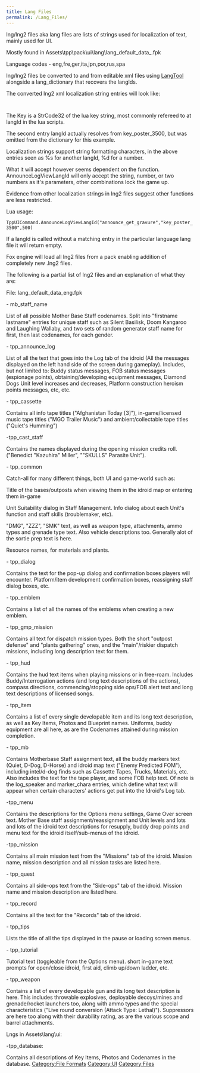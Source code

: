 ```yaml
---
title: Lang Files
permalink: /Lang_Files/
---
```


lng/lng2 files aka lang files are lists of strings used for localization
of text, mainly used for UI.

Mostly found in
Assets\\tpp\\pack\\ui\\lang\\lang_default_data_<language>.fpk

Language codes - eng,fre,ger,ita,jpn,por,rus,spa

lng/lng2 files be converted to and from editable xml files using
[LangTool](/LangTool "wikilink") alongside a lang_dictionary that
recovers the langIds.

The converted lng2 xml localization string entries will look like:

<Entry Key="4191827342" Value="Soviet Soldier" />

<code><Entry LangId="announce_get_gravure" Color="5" Value="Obtained Poster [%s] [GMP +%d]" />
</code>

The Key is a StrCode32 of the lua key string, most commonly refereed to
at langId in the lua scripts.

The second entry langId actually resolves from key_poster_3500, but
was omitted from the dictionary for this example.

Localization strings support string formatting characters, in the above
entries seen as %s for another langId, %d for a number.

What it will accept however seems dependent on the function.
AnnounceLogViewLangId will only accept the string, number, or two
numbers as it's parameters, other combinations lock the game up.

Evidence from other localization strings in lng2 files suggest other
functions are less restricted.

Lua usage:

`TppUICommand.AnnounceLogViewLangId("announce_get_gravure","key_poster_3500",500)`

If a langId is called without a matching entry in the particular
language lang file it will return empty.

Fox engine will load all lng2 files from a pack enabling addition of
completely new .lng2 files.

The following is a partial list of lng2 files and an explanation of what
they are:

File: lang_default_data_eng.fpk

\- mb_staff_name

List of all possible Mother Base Staff codenames. Split into "firstname
lastname" entries for unique staff such as Silent Basilisk, Doom
Kangaroo and Laughing Wallaby, and two sets of random generator staff
name for first, then last codenames, for each gender.

\- tpp_announce_log

List of all the text that goes into the Log tab of the idroid (All the
messages displayed on the left hand side of the screen during gameplay).
Includes, but not limited to: Buddy status messages, FOB status messages
(espionage points), obtaining/developing equipment messages, Diamond
Dogs Unit level increases and decreases, Platform construction heroism
points messages, etc, etc.

\- tpp_cassette

Contains all info tape titles ("Afghanistan Today \[3\]"),
in-game/licensed music tape titles ("MGO Trailer Music") and
ambient/collectable tape titles ("Quiet's Humming")

\-tpp_cast_staff

Contains the names displayed during the opening mission credits roll.
("Benedict "Kazuhira" Miller", ""SKULLS" Parasite Unit").

\- tpp_common

Catch-all for many different things, both UI and game-world such as:

Title of the bases/outposts when viewing them in the idroid map or
entering them in-game

Unit Suitability dialog in Staff Management. Info dialog about each
Unit's function and staff skills (troublemaker, etc).

"DMG", "ZZZ", "SMK" text, as well as weapon type, attachments, ammo
types and grenade type text. Also vehicle descriptions too. Generally
alot of the sortie prep text is here.

Resource names, for materials and plants.

\- tpp_dialog

Contains the text for the pop-up dialog and confirmation boxes players
will encounter. Platform/item development confirmation boxes,
reassigning staff dialog boxes, etc.

\- tpp_emblem

Contains a list of all the names of the emblems when creating a new
emblem.

\- tpp_gmp_mission

Contains all text for dispatch mission types. Both the short "outpost
defense" and "plants gathering" ones, and the "main"/riskier dispatch
missions, including long description text for them.

\- tpp_hud

Contains the hud text items when playing missions or in free-roam.
Includes Buddy/Interrogation actions (and long text descriptions of the
actions), compass directions, commencing/stopping side ops/FOB alert
text and long text descriptions of licensed songs.

\- tpp_item

Contains a list of every single developable item and its long text
description, as well as Key Items, Photos and Blueprint names. Uniforms,
buddy equipment are all here, as are the Codenames attained during
mission completion.

\- tpp_mb

Contains Motherbase Staff assignment text, all the buddy markers text
(Quiet, D-Dog, D-Horse) and idroid map text ("Enemy Predicted FOM"),
including intel/d-dog finds such as Cassette Tapes, Trucks, Materials,
etc. Also includes the text for the tape player, and some FOB help text.
Of note is the log_speaker and marker_chara entries, which define what
text will appear when certain characters' actions get put into the
Idroid's Log tab.

\-tpp_menu

Contains the descriptions for the Options menu settings, Game Over
screen text. Mother Base staff assignment/reassignment and Unit levels
and lots and lots of the idroid text descriptions for resupply, buddy
drop points and menu text for the idroid itself/sub-menus of the idroid.

\-tpp_mission

Contains all main mission text from the "Missions" tab of the idroid.
Mission name, mission description and all mission tasks are listed here.

\- tpp_quest

Contains all side-ops text from the "Side-ops" tab of the idroid.
Mission name and mission description are listed here.

\- tpp_record

Contains all the text for the "Records" tab of the idroid.

\- tpp_tips

Lists the title of all the tips displayed in the pause or loading screen
menus.

\- tpp_tutorial

Tutorial text (toggleable from the Options menu). short in-game text
prompts for open/close idroid, first aid, climb up/down ladder, etc.

\- tpp_weapon

Contains a list of every developable gun and its long text description
is here. This includes throwable explosives, deployable decoys/mines and
grenade/rocket launchers too, along with ammo types and the special
characteristics ("Live round conversion (Attack Type: Lethal)").
Suppressors are here too along with their durability rating, as are the
various scope and barrel attachments.

Lngs in Assets\\lang\\ui:

\-tpp_database:

Contains all descriptions of Key Items, Photos and Codenames in the
database. [Category:File Formats](/Category:File_Formats "wikilink")
[Category:UI](/Category:UI "wikilink")
[Category:Files](/Category:Files "wikilink")